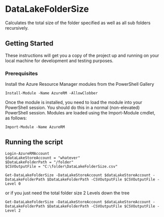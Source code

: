 # DataLakeFolderSize

Calculates the total size of the folder specified as well as all sub folders recursively. 

## Getting Started

These instructions will get you a copy of the project up and running on your local machine for development and testing purposes. 

### Prerequisites

Install the Azure Resource Manager modules from the PowerShell Gallery
```
Install-Module -Name AzureRM -AllowClobber
```
Once the module is installed, you need to load the module into your PowerShell session. You should do this in a normal (non-elevated) PowerShell session. Modules are loaded using the Import-Module cmdlet, as follows:
```
Import-Module -Name AzureRM
```

## Running the script
```
Login-AzureRMAccount
$dataLakeStoreAccount = "whatever"
$DataLakeFolderPath = "/folder"
$CSVOutputFile = "C:\folder\DataLakeFolderSize.csv"
```
```
Get-DataLakeFolderSize -DataLakeStoreAccount $dataLakeStoreAccount -DataLakeFolderPath $DataLakeFolderPath -CSVOutputFile $CSVOutputFile -Level 0
```
or if you just need the total folder size 2 Levels down the tree
```
Get-DataLakeFolderSize -DataLakeStoreAccount $dataLakeStoreAccount -DataLakeFolderPath $DataLakeFolderPath -CSVOutputFile $CSVOutputFile -Level 2
```
